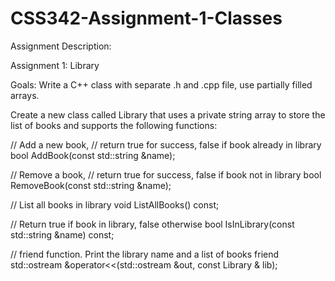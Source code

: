 # CSS342-Assignment-1-Classes
Assignment Description:

Assignment 1: Library

Goals: Write a C++ class with separate .h and .cpp file, use partially filled arrays.

Create a new class called Library that uses a private string array to store the list of books and supports the following functions:

// Add a new book,
// return true for success, false if book already in library
bool AddBook(const std::string &name);

// Remove a book,
// return true for success, false if book not in library
bool RemoveBook(const std::string &name);

// List all books in library
void ListAllBooks() const;

// Return true if book in library, false otherwise
bool IsInLibrary(const std::string &name) const;

// friend function. Print the library name and a list of books
friend std::ostream &operator<<(std::ostream &out, const Library & lib);
